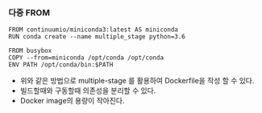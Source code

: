 ### 다중 FROM

```docker
FROM continuumio/miniconda3:latest AS miniconda
RUN conda create --name multiple_stage python=3.6

FROM busybox
COPY --from=miniconda /opt/conda /opt/conda
ENV PATH /opt/conda/bin:$PATH
```

+ 위와 같은 방법으로 multiple-stage 를 활용하여 Dockerfile을 작성 할 수 있다.
+ 빌드할때와 구동할때 의존성을 분리할 수 있다.
+ Docker image의 용량이 작아진다.
